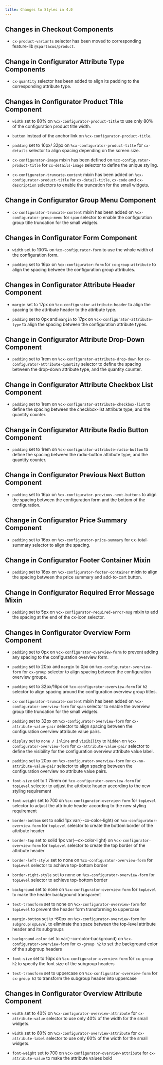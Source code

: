 ```yaml
---
title: Changes to Styles in 4.0
---
```


## Changes in Checkout Components

* `cx-product-variants` selector has been moved to corresponding feature-lib `@spartacus/product`.

## Change in Configurator Attribute Type Components

* `cx-quantity` selector has been added to align its padding to the corresponding attribute type.

## Changes in Configurator Product Title Component

* `width` set to 80% on `%cx-configurator-product-title` to use only 80% of the configuration product title width.

* `button` instead of the anchor link on `%cx-configurator-product-title`.

* `padding` set to 16px/ 32px on `%cx-configurator-product-title` for `cx-details` selector to align spacing depending on the screen size.

* `cx-configurator-image` mixin has been defined on `%cx-configurator-product-title` for `cx-details-image` selector to define the unique styling.

* `cx-configurator-truncate-content` mixin has been added on `%cx-configurator-product-title` for `cx-detail-title`, `cx-code` and `cx-description` selectors to enable the truncation for the small widgets.

## Change in Configurator Group Menu Component

* `cx-configurator-truncate-content` mixin has been added on `%cx-configurator-group-menu` for `span` selector to enable the configuration group title truncation for the small widgets.

## Changes in Configurator Form Component

* `width` set to 100% on `%cx-configurator-form` to use the whole width of the configuration form.

* `padding` set to 16px on `%cx-configurator-form` for `cx-group-attribute` to align the spacing between the configuration group attributes.

## Changes in Configurator Attribute Header Component

* `margin` set to 17px on `%cx-configurator-attribute-header` to align the spacing to the attribute header to the attribute type.

* `padding` set to 0px and `margin` to 17px on `%cx-configurator-attribute-type` to align the spacing between the configuration attribute types.

## Change in Configurator Attribute Drop-Down Component

* `padding` set to 1rem on `%cx-configurator-attribute-drop-down` for `cx-configurator-attribute-quantity` selector to define the spacing between the drop-down attribute type, and the quantity counter.

## Change in Configurator Attribute Checkbox List Component

* `padding` set to 1rem on `%cx-configurator-attribute-checkbox-list` to define the spacing between the checkbox-list attribute type, and the quantity counter.

## Change in Configurator Attribute Radio Button Component

* `padding` set to 1rem on `%cx-configurator-attribute-radio-button` to define the spacing between the radio-button attribute type, and the quantity counter.

## Change in Configurator Previous Next Button Component

* `padding` set to 16px on `%cx-configurator-previous-next-buttons` to align the spacing between the configuration form and the bottom of the configuration.

## Change in Configurator Price Summary Component

* `padding` set to 16px on `%cx-configurator-price-summary` for cx-total-summary selector to align the spacing.

## Change in Configurator Footer Container Mixin

* `padding` set to 16px on `%cx-configurator-footer-container` mixin to align the spacing between the price summary and add-to-cart button.

## Change in Configurator Required Error Message Mixin

* `padding` set to 5px on `%cx-configurator-required-error-msg` mixin to add the spacing at the end of the cx-icon selector.

## Changes in Configurator Overview Form Component

* `padding` set to 0px on `%cx-configurator-overview-form` to prevent adding any spacing to the configuration overview form.

* `padding` set to 20px and `margin` to 0px on `%cx-configurator-overview-form` for `cx-group` selector to align spacing between the configuration overview groups.

* `padding` set to 32px/16px on `%cx-configurator-overview-form` for `h2` selector to align spacing around the configuration overview group titles.

* `cx-configurator-truncate-content` mixin has been added on `%cx-configurator-overview-form` for `span` selector to enable the overview group title truncation for the small widgets.

* `padding` set to 32px on `%cx-configurator-overview-form` for `cx-attribute-value-pair` selector to align spacing between the configuration overview attribute value pairs.

* `display` set to `none / inline` and `visibility` to `hidden` on `%cx-configurator-overview-form` for `cx-attribute-value-pair` selector to define the visibility for the configuration overview attribute value label.

* `padding` set to 20px on `%cx-configurator-overview-form` for `cx-no-attribute-value-pair` selector to align spacing between the configuration overview no attribute value pairs.

* `font-size` set to 1.75rem on `%cx-configurator-overview-form` for `topLevel` selector to adjust the attribute header according to the new styling requirement 

* `font-weight` set to 700 on `%cx-configurator-overview-form` for `topLevel` selector to adjust the attribute header according to the new styling requirement 

* `border-bottom` set to solid 1px var(--cx-color-light) on `%cx-configurator-overview-form` for `topLevel` selector to create the bottom border of the attribute header

* `border-top` set to solid 1px var(--cx-color-light) on `%cx-configurator-overview-form` for `topLevel`  selector to create the top border of the attribute header

* `border-left-style` set to none on `%cx-configurator-overview-form` for `topLevel` selector to achieve top-bottom border

* `border-right-style` set to none on `%cx-configurator-overview-form` for `topLevel` selector to achieve top-bottom border

* `background` set to none on `%cx-configurator-overview-form` for `topLevel` to make the header background transparent

* `text-transform` set to none on `%cx-configurator-overview-form` for `topLevel` to prevent the header form transforming to uppercase 

* `margin-bottom` set to -60px on `%cx-configurator-overview-form` for `subgroupTopLevel` to eliminate the space between the  top-level attribute header and its subgroups 

* `background-color` set to var(--cx-color-background) on `%cx-configurator-overview-form` for `cx-group h2` to set the background color of the subgroup headers 

* `font-size` set to 16px on `%cx-configurator-overview-form` for `cx-group h2` to specify the font size of the subgroup headers 

* `text-transform` set to uppercase on `%cx-configurator-overview-form` for `cx-group h2` to transform the subgroup header into uppercase

## Changes in Configurator Overview Attribute Component

* `width` set to 40% on `%cx-configurator-overview-attribute` for `cx-attribute-value` selector to use only 40% of the width for the small widgets.

* `width` set to 60% on `%cx-configurator-overview-attribute` for `cx-attribute-label` selector to use only 60% of the width for the small widgets.

* `font-weight` set to 700 on `%cx-configurator-overview-attribute` for `cx-attribute-value` to make the attribute values bold
